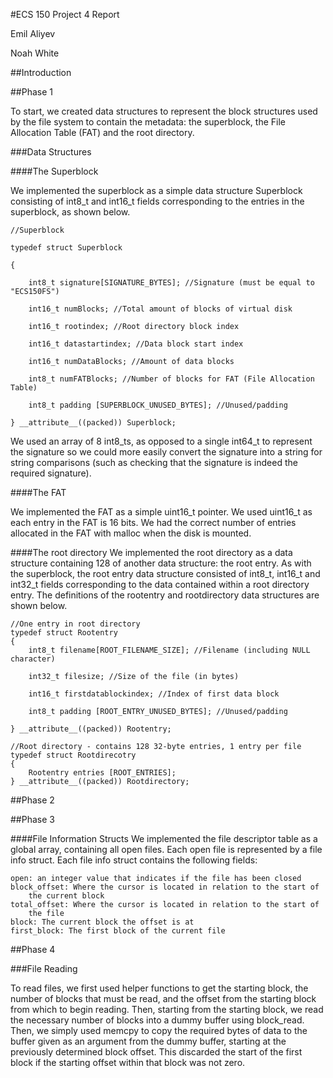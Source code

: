 #ECS 150 Project 4 Report

Emil Aliyev

Noah White

##Introduction

##Phase 1

To start, we created data structures to represent the block structures used by the file system to contain the metadata: the superblock, the File Allocation Table (FAT) and the root directory.

###Data Structures

####The Superblock

We implemented the superblock as a simple data structure Superblock consisting of int8_t and int16_t fields corresponding to the entries in the superblock, as shown below.


	//Superblock

	typedef struct Superblock

	{

    	int8_t signature[SIGNATURE_BYTES]; //Signature (must be equal to "ECS150FS")

    	int16_t numBlocks; //Total amount of blocks of virtual disk

    	int16_t rootindex; //Root directory block index

    	int16_t datastartindex; //Data block start index

    	int16_t numDataBlocks; //Amount of data blocks

    	int8_t numFATBlocks; //Number of blocks for FAT (File Allocation Table)

    	int8_t padding [SUPERBLOCK_UNUSED_BYTES]; //Unused/padding
    
	} __attribute__((packed)) Superblock;

We used an array of 8 int8_ts, as opposed to a single int64_t to represent the signature so we could more easily convert the signature into a string for string comparisons (such as checking that the signature is indeed the required signature).

####The FAT

We implemented the FAT as a simple uint16_t pointer. We used uint16_t as each entry in the FAT is 16 bits. We had the correct number of entries allocated in the FAT with malloc when the disk is mounted. 

####The root directory
We implemented the root directory as a data structure containing 128 of another data structure: the root entry. As with the superblock, the root entry data structure consisted of int8_t, int16_t and int32_t fields corresponding to the data contained within a root directory entry. The definitions of the rootentry and rootdirectory data structures are shown below.

	//One entry in root directory
	typedef struct Rootentry
	{
    	int8_t filename[ROOT_FILENAME_SIZE]; //Filename (including NULL character)

    	int32_t filesize; //Size of the file (in bytes)
    
		int16_t firstdatablockindex; //Index of first data block

    	int8_t padding [ROOT_ENTRY_UNUSED_BYTES]; //Unused/padding
    
	} __attribute__((packed)) Rootentry;

	//Root directory - contains 128 32-byte entries, 1 entry per file
	typedef struct Rootdirecotry
	{
    	Rootentry entries [ROOT_ENTRIES];
	} __attribute__((packed)) Rootdirectory;



##Phase 2

##Phase 3

####File Information Structs
We implemented the file descriptor table as a global array, containing all open files. Each open file is represented
by a file info struct. Each file info struct contains the following fields:

	open: an integer value that indicates if the file has been closed
	block_offset: Where the cursor is located in relation to the start of
		the current block
	total_offset: Where the cursor is located in relation to the start of
		the file
	block: The current block the offset is at
	first_block: The first block of the current file

##Phase 4

###File Reading

To read files, we first used helper functions to get the starting block, the number of blocks that must be read, and the offset from the starting block from which to begin reading. Then, starting from the starting block, we read the necessary number of blocks into a dummy buffer using block_read. Then, we simply used memcpy to copy the required bytes of data to the buffer given as an argument from the dummy buffer, starting at the previously determined block offset. This discarded the start of the first block if the starting offset within that block was not zero. 